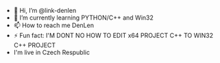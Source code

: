 - 👋 Hi, I’m @link-denlen
- 🌱 I’m currently learning PYTHON/C++ and Win32
- 📫 How to reach me DenLen
- ⚡ Fun fact: I'M DONT NO HOW TO EDIT x64 PROJECT C++ TO WIN32 C++ PROJECT
- I'm live in Czech Respublic
